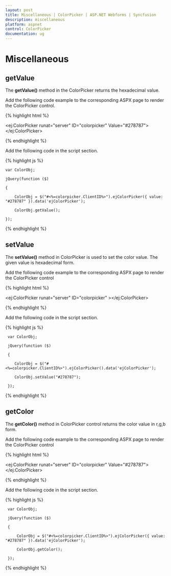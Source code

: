 ```yaml
---
layout: post
title: Miscellaneous | ColorPicker | ASP.NET Webforms | Syncfusion
description: miscellaneous
platform: aspnet
control: ColorPicker
documentation: ug
---
```


# Miscellaneous

## getValue

The **getValue()** method in the ColorPicker returns the hexadecimal value.

Add the following code example to the corresponding ASPX page to render the ColorPicker control.



{% highlight html %}



<ej:ColorPicker runat="server" ID="colorpicker" Value="#278787"> </ej:ColorPicker>





{% endhighlight %}



Add the following code in the script section.



{% highlight js %}

    var ColorObj;

    jQuery(function ($)

    {

        ColorObj = $("#<%=colorpicker.ClientID%>").ejColorPicker({ value: "#278787" }).data('ejColorPicker');

        ColorObj.getValue();

    });



{% endhighlight %}



## setValue

The **setValue()** method in ColorPicker is used to set the color value. The given value is hexadecimal form.

Add the following code example to the corresponding ASPX page to render the ColorPicker control



{% highlight html %}



<ej:ColorPicker runat="server" ID="colorpicker" ></ej:ColorPicker>





{% endhighlight %}



Add the following code in the script section.



{% highlight js %}

     var ColorObj;

     jQuery(function ($)

     {

        ColorObj = $("#<%=colorpicker.ClientID%>").ejColorPicker().data('ejColorPicker');

        ColorObj.setValue("#278787");

     });



{% endhighlight %}



## getColor

The **getColor()** method in ColorPicker control returns the color value in r,g,b form.

Add the following code example to the corresponding ASPX page to render the ColorPicker control



{% highlight html %}



<ej:ColorPicker runat="server" ID="colorpicker" Value="#278787"> </ej:ColorPicker>





{% endhighlight %}



Add the following code in the script section.



{% highlight js %}

     var ColorObj;

     jQuery(function ($)

     {

         ColorObj = $("#<%=colorpicker.ClientID%>").ejColorPicker({ value: "#278787" }).data('ejColorPicker');

         ColorObj.getColor();

     });



{% endhighlight %}



